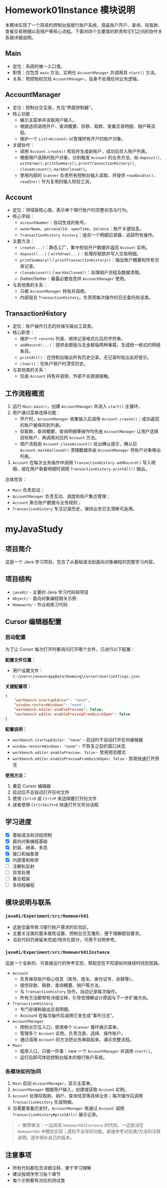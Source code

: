 # Homework01Instance 模块说明

本模块实现了一个简易的控制台版银行账户系统，涵盖账户开户、查询、存取款、查看交易明细以及销户等核心流程。下面对四个主要类的职责和它们之间的协作关系做详细说明。

## Main

- 定位：系统的唯一入口类。
- 职责：仅包含 `main` 方法，实例化 `AccountManager` 并调用其 `start()` 方法。
- 关系：把控制权交给 `AccountManager`，自身不处理任何业务逻辑。

## AccountManager

- 定位：控制台交互层，充当“界面控制器”。
- 核心功能：
  - 展示主菜单并读取用户输入。
  - 根据选项调用开户、查询概要、存款、取款、查看交易明细、销户等流程。
  - 维护一个 `List<Account>` 以管理所有开户的账户对象。
- 关键协作：
  - 调用 `Account.create()` 校验并生成新账户，成功后存入账户列表。
  - 根据用户选择的账户对象，分别触发 `Account` 的业务方法，如 `deposit()`, `withdraw()`, `printSummary()`, `printTransactionHistory()`, `closeAccount()`, `markAsClosed()`。
  - 使用内部的 `Scanner` 负责所有控制台输入读取，并提供 `readDouble()`、`readInt()` 作为复用的输入校验工具。

## Account

- 定位：领域层核心类，表示单个银行账户的完整状态与行为。
- 核心字段：
  - `accountNumber`：自动生成的账号。
  - `ownerName`、`personalId`、`openTime`、`balance`：账户关键信息。
  - `TransactionHistory history`：组合一个明细记录器，追踪所有操作。
- 主要方法：
  - `create(...)`：静态工厂，集中校验开户数据并返回 `Account` 实例。
  - `deposit(...)` / `withdraw(...)`：处理存取款并写入交易明细。
  - `printSummary()` / `printTransactionHistory()`：输出账户概要和所有交易记录。
  - `closeAccount()` / `markAsClosed()`：处理销户流程及数据清理。
  - Getter/Setter：暴露必要信息供 `AccountManager` 使用。
- 与其他类的关系：
  - 只被 `AccountManager` 持有并调用。
  - 内部组合 `TransactionHistory`，负责把每次操作的日志委托给该类。

## TransactionHistory

- 定位：账户操作日志的存储与输出工具类。
- 核心职责：
  - 维护一个 `records` 列表，顺序记录格式化后的字符串。
  - `addRecord(...)`：提供金额版与无金额版两种重载，生成统一格式的明细条目。
  - `printAll()`：在控制台输出所有历史记录，无记录时给出友好提示。
  - `clear()`：在账户销户时清空历史。
- 与其他类的关系：
  - 仅由 `Account` 持有并调用，外部不会直接接触。

## 工作流程概览

1. 运行 `Main.main()`，创建 `AccountManager` 并进入 `start()` 主循环。
2. 用户通过菜单选择功能：
   - 开户时，`AccountManager` 收集输入后调用 `Account.create()`；成功返回的账户被保存到列表。
   - 存取款、查询概要、查询明细等操作均先由 `AccountManager` 让用户选择目标账户，再调用对应的 `Account` 方法。
   - 销户流程由 `Account.closeAccount()` 给出确认提示，确认后 `Account.markAsClosed()` 清理数据并由 `AccountManager` 将账户对象移出列表。
3. `Account` 在每次业务操作中调用 `TransactionHistory.addRecord()` 写入明细，或在用户查看明细时调用 `TransactionHistory.printAll()` 输出。

总体而言：

- `Main` 负责启动；
- `AccountManager` 负责互动、调度和账户集合管理；
- `Account` 聚合账户数据与业务规则；
- `TransactionHistory` 专注记录历史，保持业务日志清晰可追溯。

# myJavaStudy

## 项目简介
这是一个 Java 学习项目，包含了从基础语法到面向对象编程的完整学习内容。

## 项目结构
- `java01/` - 主要的 Java 学习代码和项目
- `Object/` - 面向对象编程相关示例
- `Homework/` - 作业和练习代码

## Cursor 编辑器配置

### 启动配置
为了让 Cursor 每次打开时都询问打开哪个文件，已进行以下配置：

**配置文件位置：**
- 用户设置文件：`C:\Users\lenovo\AppData\Roaming\Cursor\User\settings.json`

**关键配置项：**
```json
{
    "workbench.startupEditor": "none",
    "window.restoreWindows": "none", 
    "workbench.editor.enablePreview": false,
    "workbench.editor.enablePreviewFromQuickOpen": false
}
```

**配置说明：**
- `workbench.startupEditor: "none"` - 启动时不自动打开任何编辑器
- `window.restoreWindows: "none"` - 不恢复之前的窗口状态
- `workbench.editor.enablePreview: false` - 禁用预览模式
- `workbench.editor.enablePreviewFromQuickOpen: false` - 禁用快速打开预览

**使用方法：**
1. 重启 Cursor 编辑器
2. 启动后不会自动打开任何文件
3. 使用 `Ctrl+O` 或 `Ctrl+P` 来选择要打开的文件
4. 或者使用 `Ctrl+Shift+O` 快速打开文件对话框

## 学习进度
- [x] 基础语法和流程控制
- [x] 面向对象编程基础
- [x] 封装、继承、多态
- [x] 接口和抽象类
- [x] 内部类和枚举
- [ ] 注解和反射
- [ ] 异常处理
- [ ] 集合框架
- [ ] 多线程编程

## 模块说明与联系

### `java01/Experiment/src/Homework01`
- 这是您最早练习银行账户需求的实验区。
- 主要关注类的基本属性设置、控制台交互雏形，便于理解题目要求。
- 当前代码仍保留未完成/待优化部分，可用于对照参考。

### `java01/Experiment/src/Homework01Instance`
这是一个全新的、可直接运行的参考实现，帮助您在不知道如何继续时找到思路。

- `Account`
  - 负责保存账户核心信息（账号、姓名、身份证号、余额等）。
  - 提供存款、取款、查询概要、销户等方法。
  - 与 `TransactionHistory` 协作，自动记录每次操作。
  - 所有方法都带有详细注释，引导您理解设计原因与下一步扩展方向。
- `TransactionHistory`
  - 专门存储和输出交易明细。
  - Account 在每次操作后调用它来生成“事件日志”。
- `AccountManager`
  - 控制台交互入口，使用单个 `Scanner` 循环展示菜单。
  - 管理多个 `Account` 实例，负责注册、选择、操作账户。
  - 通过调用 `Account` 的方法把业务串联起来，演示完整流程。
- `Main`
  - 程序入口，只做一件事：new 一个 `AccountManager` 并调用 `start()`。
  - 运行后即可体验控制台版本的银行账户系统。

### 各模块如何协同
1. `Main` 启动 `AccountManager`，显示主菜单。
2. `AccountManager` 根据用户输入，创建或获取 `Account` 实例。
3. `Account` 处理存取款、销户、查询信息等具体业务；每次操作后调用 `TransactionHistory` 生成明细。
4. 当需要查看历史时，`AccountManager` 再通过 `Account` 调用 `TransactionHistory#printAll()` 展示记录。

> ✅ 推荐做法：一边阅读 `Homework01Instance` 的代码，一边尝试在 `Homework01` 中模仿实现；遇到不会写的功能，直接参考对应类/方法的注释说明，逐步填补自己的版本。

## 注意事项
- 所有代码都包含详细注释，便于学习理解
- 建议按顺序学习各个章节
- 每个示例都有对应的测试类
